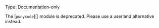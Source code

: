
Type: Documentation-only

The [`punycode`][] module is deprecated. Please use a userland alternative
instead.

<a id="DEP0041"></a>
